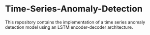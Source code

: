# Time-Series-Anomaly-Detection
This repository contains the implementation of a time series anomaly detection model using an LSTM encoder-decoder architecture.
